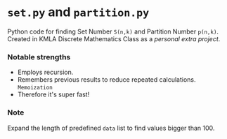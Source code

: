 # `set.py` and `partition.py`

Python code for finding Set Number `S(n,k)` and Partition Number `p(n,k)`.  
Created in KMLA Discrete Mathematics Class as a *personal extra project*.

### Notable strengths
* Employs recursion.
* Remembers previous results to reduce repeated calculations. `Memoization`
* Therefore it's super fast!

### Note
Expand the length of predefined `data` list to find values bigger than 100.